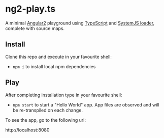 # ng2-play.ts

A minimal [Angular2](https://angular.io/) playground using [TypeScript](http://www.typescriptlang.org/) and [SystemJS loader](https://github.com/systemjs/systemjs),
complete with source maps.

## Install

Clone this repo and execute in your favourite shell:

* `npm i` to install local npm dependencies

## Play

After completing installation type in your favourite shell:

* `npm start` to start a "Hello World" app. App files are observed and will be re-transpiled on each change.

To see the app, go to the following url:

   http://localhost:8080

